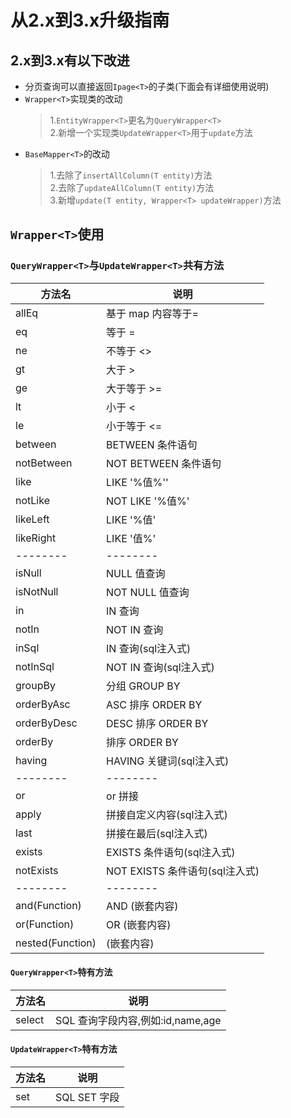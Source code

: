 # 从2.x到3.x升级指南

## 2.x到3.x有以下改进

* 分页查询可以直接返回`Ipage<T>`的子类(下面会有详细使用说明)
* `Wrapper<T>`实现类的改动
    > 1.`EntityWrapper<T>`更名为`QueryWrapper<T>`    
    2.新增一个实现类`UpdateWrapper<T>`用于`update`方法
* `BaseMapper<T>`的改动
    > 1.去除了`insertAllColumn(T entity)`方法  
     2.去除了`updateAllColumn(T entity)`方法     
     3.新增`update(T entity, Wrapper<T> updateWrapper)`方法
    
## `Wrapper<T>`使用
 
### `QueryWrapper<T>`与`UpdateWrapper<T>`共有方法

方法名 | 说明
--------|--------
allEq       |   基于 map 内容等于=
eq          |   等于 =
ne          |   不等于 <>
gt          |   大于 >
ge          |   大于等于 >=
lt          |   小于 <
le          |   小于等于 <=
between     |   BETWEEN 条件语句
notBetween  |   NOT BETWEEN 条件语句
like        |   LIKE '%值%''
notLike     |   NOT LIKE '%值%'
likeLeft    |   LIKE '%值'
likeRight   |   LIKE '值%'
--------|--------
isNull      |   NULL 值查询
isNotNull   |   NOT NULL 值查询
in          |   IN 查询
notIn       |   NOT IN 查询
inSql       |   IN 查询(sql注入式)
notInSql    |   NOT IN 查询(sql注入式)
groupBy     |   分组 GROUP BY  
orderByAsc  |   ASC 排序 ORDER BY
orderByDesc |   DESC 排序 ORDER BY
orderBy     |   排序 ORDER BY
having      |   HAVING 关键词(sql注入式)
--------|--------
or          |   or 拼接
apply       |   拼接自定义内容(sql注入式)
last        |   拼接在最后(sql注入式)
exists      |   EXISTS 条件语句(sql注入式)
notExists   |   NOT EXISTS 条件语句(sql注入式)
--------|--------
and(Function)   |   AND (嵌套内容)
or(Function)    |   OR  (嵌套内容)
nested(Function)|   (嵌套内容)



#### `QueryWrapper<T>`特有方法

方法名 | 说明
---|---
select  |   SQL 查询字段内容,例如:id,name,age


#### `UpdateWrapper<T>`特有方法

方法名 | 说明
---|---
set     |   SQL SET 字段